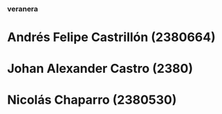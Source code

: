 ### veranera
# Andrés Felipe Castrillón (2380664)
# Johan Alexander Castro (2380)
# Nicolás Chaparro (2380530)
